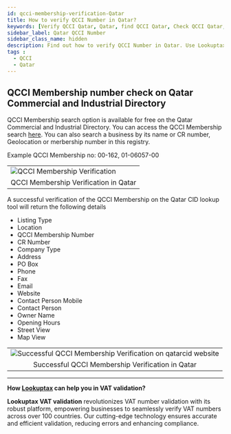 ```yaml
---
id: qcci-membership-verification-Qatar
title: How to verify QCCI Number in Qatar?
keywords: [Verify QCCI Qatar, Qatar, find QCCI Qatar, Check QCCI Qatar, QCCI number, Business License, Qatar, Dubai]
sidebar_label: Qatar QCCI Number
sidebar_class_name: hidden
description: Find out how to verify QCCI Number in Qatar. Use Lookuptax for hassle-free validation of QCCI Number in Qatar.
tags : 
  - QCCI
  - Qatar
---
```


## QCCI Membership number check on Qatar Commercial and Industrial Directory

QCCI Membership search option is available for free on the Qatar Commercial and Industrial Directory. You can access the QCCI Membership search [here](https://qatarcid.com/?lang=en). You can also search a business by its name or CR number, Geolocation or merbership number in this registry. 


Example QCCI Membership no:  00-162, 01-06057-00

<table align="center" border="0px" border-color="#dedede"><tr><td>
  <img src="/docs/img/verify/cr-qatar.PNG" alt="QCCI Membership Verification" title="QCCI Membership Verification"/>
  </td></tr>
  <tr><td align="center">QCCI Membership Verification in Qatar</td></tr>
</table>


A successful verification of the QCCI Membership on the Qatar CID lookup tool will return the following details


* Listing Type
* Location 
* QCCI Membership Number 
* CR Number
* Company Type
* Address
* PO Box
* Phone
* Fax 
* Email 
* Website 
* Contact Person Mobile 
* Contact Person 
* Owner Name 
* Opening Hours
* Street View
* Map View

<table align="center" border="0px" border-color="#dedede"><tr><td>
  <img src="/docs/img/verify/cr-details-qatar.PNG" alt="Successful QCCI Membership Verification on qatarcid website" title="Successful QCCI Membership Verification on qatarcid website"/>
  </td></tr>
  <tr><td align="center">Successful QCCI Membership Verification in Qatar</td></tr>
</table>

----
**How [Lookuptax](https://lookuptax.com/) can help you in VAT validation?**

**Lookuptax VAT validation** revolutionizes VAT number validation with its robust platform, empowering businesses to seamlessly verify VAT numbers across over 100 countries. Our cutting-edge technology ensures accurate and efficient validation, reducing errors and enhancing compliance.
